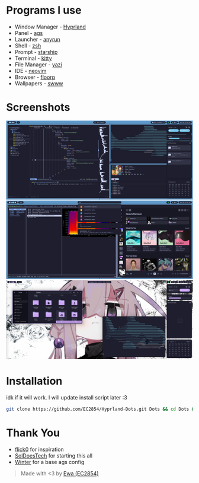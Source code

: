 # Programs I use
- Window Manager - [Hyprland](https://github.com/hyprwm/Hyprland)
- Panel - [ags](https://github.com/Aylur/ags)
- Launcher - [anyrun](https://github.com/Kirottu/anyrun)
- Shell - [zsh](https://github.com/zsh-users/zsh)
- Prompt - [starship](https://github.com/starship/starship)
- Terminal - [kitty](https://github.com/kovidgoyal/kitty)
- File Manager - [yazi](https://github.com/sxyazi/yazi)
- IDE - [neovim](https://github.com/neovim/neovim)
- Browser - [floorp](https://github.com/Floorp-Projects/Floorp)
- Wallpapers - [swww](https://github.com/LGFae/swww)

# Screenshots
![img 1](./screenshots/nvim-ags-shork-zsh.png) 
![img 2](./screenshots/anyrun-lf-spotify.png)
![img 3](./screenshots/purple!.png)
# Installation
idk if it will work. I will update install script later :3
``` sh
git clone https://github.com/EC2854/Hyprland-Dots.git Dots && cd Dots && ./install.sh
```

# Thank You
- [flick0](https://github.com/flick0) for inspiration
- [SolDoesTech](https://github.com/SolDoesTech) for starting this all
- [Winter](https://github.com/exoess) for a base ags config

> Made with <3 by [Ewa (EC2854)](https://github.com/EC2854)
